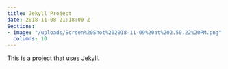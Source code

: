 ```yaml
---
title: Jekyll Project
date: 2018-11-08 21:18:00 Z
Sections:
- image: "/uploads/Screen%20Shot%202018-11-09%20at%202.50.22%20PM.png"
  columns: 10
---
```


This is a project that uses Jekyll.